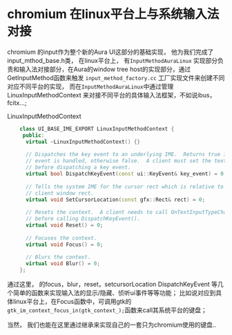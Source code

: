 # chromium 在linux平台上与系统输入法对接

chromium 的input作为整个新的Aura UI这部分的基础实现， 他为我们完成了input_mthod_base.h类， 在linux平台上， 有`InputMethodAuraLinux` 实现部分负责和输入法对接部分，在Aura的window tree host的实现部分，通过GetInputMethod函数来触发 `input_method_factory.cc` 工厂实现文件来创建不同对应不同平台的实现， 而在`InputMethodAuraLinux`中通过管理LinuxInputMethodContext 来对接不同平台的具体输入法框架，不如说ibus， fcitx...;

LinuxInputMethodContext
```c++
	class UI_BASE_IME_EXPORT LinuxInputMethodContext {
	 public:
	  virtual ~LinuxInputMethodContext() {}
	
	  // Dispatches the key event to an underlying IME.  Returns true if the key
	  // event is handled, otherwise false.  A client must set the text input type
	  // before dispatching a key event.
	  virtual bool DispatchKeyEvent(const ui::KeyEvent& key_event) = 0;
	
	  // Tells the system IME for the cursor rect which is relative to the
	  // client window rect.
	  virtual void SetCursorLocation(const gfx::Rect& rect) = 0;
	
	  // Resets the context.  A client needs to call OnTextInputTypeChanged() again
	  // before calling DispatchKeyEvent().
	  virtual void Reset() = 0;
	
	  // Focuses the context.
	  virtual void Focus() = 0;
	
	  // Blurs the context.
	  virtual void Blur() = 0;
	};
```

通过这里， 的focus，blur，reset，setcursorLocation DispatchKeyEvent 等几个简单的函数来实现输入法的显示/隐藏、侦听ui事件等等功能； 比如说对应到具体linux平台上，在Focus函数中，可调用gtk的 `gtk_im_context_focus_in(gtk_context_);`函数来call其系统平台的键盘；

当然， 我们也能在这里通过继承来实现自己的一套只为chromium使用的键盘..

